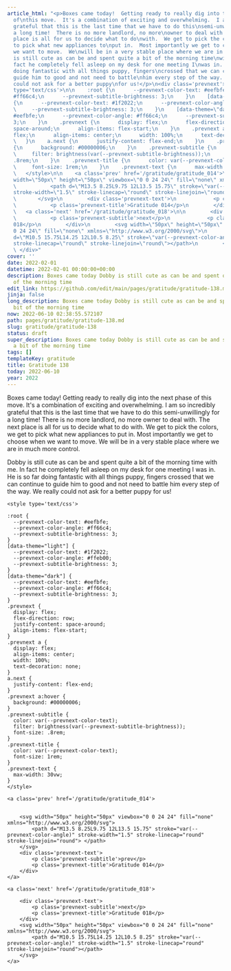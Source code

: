 ```yaml
---
article_html: "<p>Boxes came today!  Getting ready to really dig into the next phase
  of\nthis move.  It's a combination of exciting and overwhelming.  I am so\nincredibly
  grateful that this is the last time that we have to do this\nsemi-unwillingly for
  a long time!  There is no more landlord, no more\nowner to deal with.  The next
  place is all for us to decide what to do\nwith.  We get to pick the colors, we get
  to pick what new appliances to\nput in.  Most importantly we get to choose when
  we want to move.  We\nwill be in a very stable place where we are in much more control.</p>\n<p>Dobby
  is still cute as can be and spent quite a bit of the morning time\nwith me.  In
  fact he completely fell asleep on my desk for one meeting I\nwas in.  He is so far
  doing fantastic with all things puppy, fingers\ncrossed that we can continue to
  guide him to good and not need to battle\nhim every step of the way.  We really
  could not ask for a better puppy\nfor us!</p>\n<div class='prevnext'>\n\n    <style
  type='text/css'>\n\n    :root {\n      --prevnext-color-text: #eefbfe;\n      --prevnext-color-angle:
  #ff66c4;\n      --prevnext-subtitle-brightness: 3;\n    }\n    [data-theme=\"light\"]
  {\n      --prevnext-color-text: #1f2022;\n      --prevnext-color-angle: #ffeb00;\n
  \     --prevnext-subtitle-brightness: 3;\n    }\n    [data-theme=\"dark\"] {\n      --prevnext-color-text:
  #eefbfe;\n      --prevnext-color-angle: #ff66c4;\n      --prevnext-subtitle-brightness:
  3;\n    }\n    .prevnext {\n      display: flex;\n      flex-direction: row;\n      justify-content:
  space-around;\n      align-items: flex-start;\n    }\n    .prevnext a {\n      display:
  flex;\n      align-items: center;\n      width: 100%;\n      text-decoration: none;\n
  \   }\n    a.next {\n      justify-content: flex-end;\n    }\n    .prevnext a:hover
  {\n      background: #00000006;\n    }\n    .prevnext-subtitle {\n      color: var(--prevnext-color-text);\n
  \     filter: brightness(var(--prevnext-subtitle-brightness));\n      font-size:
  .8rem;\n    }\n    .prevnext-title {\n      color: var(--prevnext-color-text);\n
  \     font-size: 1rem;\n    }\n    .prevnext-text {\n      max-width: 30vw;\n    }\n
  \   </style>\n\n    <a class='prev' href='/gratitude/gratitude_014'>\n\n\n        <svg
  width=\"50px\" height=\"50px\" viewbox=\"0 0 24 24\" fill=\"none\" xmlns=\"http://www.w3.org/2000/svg\">\n
  \           <path d=\"M13.5 8.25L9.75 12L13.5 15.75\" stroke=\"var(--prevnext-color-angle)\"
  stroke-width=\"1.5\" stroke-linecap=\"round\" stroke-linejoin=\"round\"> </path>\n
  \       </svg>\n        <div class='prevnext-text'>\n            <p class='prevnext-subtitle'>prev</p>\n
  \           <p class='prevnext-title'>Gratitude 014</p>\n        </div>\n    </a>\n\n
  \   <a class='next' href='/gratitude/gratitude_018'>\n\n        <div class='prevnext-text'>\n
  \           <p class='prevnext-subtitle'>next</p>\n            <p class='prevnext-title'>Gratitude
  018</p>\n        </div>\n        <svg width=\"50px\" height=\"50px\" viewbox=\"0
  0 24 24\" fill=\"none\" xmlns=\"http://www.w3.org/2000/svg\">\n            <path
  d=\"M10.5 15.75L14.25 12L10.5 8.25\" stroke=\"var(--prevnext-color-angle)\" stroke-width=\"1.5\"
  stroke-linecap=\"round\" stroke-linejoin=\"round\"></path>\n        </svg>\n    </a>\n
  \ </div>"
cover: ''
date: 2022-02-01
datetime: 2022-02-01 00:00:00+00:00
description: Boxes came today Dobby is still cute as can be and spent quite a bit
  of the morning time
edit_link: https://github.com/edit/main/pages/gratitude/gratitude-138.md
jinja: false
long_description: Boxes came today Dobby is still cute as can be and spent quite a
  bit of the morning time
now: 2022-06-10 02:38:55.572107
path: pages/gratitude/gratitude-138.md
slug: gratitude/gratitude-138
status: draft
super_description: Boxes came today Dobby is still cute as can be and spent quite
  a bit of the morning time
tags: []
templateKey: gratitude
title: Gratitude 138
today: 2022-06-10
year: 2022
---
```


Boxes came today!  Getting ready to really dig into the next phase of
this move.  It's a combination of exciting and overwhelming.  I am so
incredibly grateful that this is the last time that we have to do this
semi-unwillingly for a long time!  There is no more landlord, no more
owner to deal with.  The next place is all for us to decide what to do
with.  We get to pick the colors, we get to pick what new appliances to
put in.  Most importantly we get to choose when we want to move.  We
will be in a very stable place where we are in much more control.

Dobby is still cute as can be and spent quite a bit of the morning time
with me.  In fact he completely fell asleep on my desk for one meeting I
was in.  He is so far doing fantastic with all things puppy, fingers
crossed that we can continue to guide him to good and not need to battle
him every step of the way.  We really could not ask for a better puppy
for us!
<div class='prevnext'>

    <style type='text/css'>

    :root {
      --prevnext-color-text: #eefbfe;
      --prevnext-color-angle: #ff66c4;
      --prevnext-subtitle-brightness: 3;
    }
    [data-theme="light"] {
      --prevnext-color-text: #1f2022;
      --prevnext-color-angle: #ffeb00;
      --prevnext-subtitle-brightness: 3;
    }
    [data-theme="dark"] {
      --prevnext-color-text: #eefbfe;
      --prevnext-color-angle: #ff66c4;
      --prevnext-subtitle-brightness: 3;
    }
    .prevnext {
      display: flex;
      flex-direction: row;
      justify-content: space-around;
      align-items: flex-start;
    }
    .prevnext a {
      display: flex;
      align-items: center;
      width: 100%;
      text-decoration: none;
    }
    a.next {
      justify-content: flex-end;
    }
    .prevnext a:hover {
      background: #00000006;
    }
    .prevnext-subtitle {
      color: var(--prevnext-color-text);
      filter: brightness(var(--prevnext-subtitle-brightness));
      font-size: .8rem;
    }
    .prevnext-title {
      color: var(--prevnext-color-text);
      font-size: 1rem;
    }
    .prevnext-text {
      max-width: 30vw;
    }
    </style>
    
    <a class='prev' href='/gratitude/gratitude_014'>
    

        <svg width="50px" height="50px" viewbox="0 0 24 24" fill="none" xmlns="http://www.w3.org/2000/svg">
            <path d="M13.5 8.25L9.75 12L13.5 15.75" stroke="var(--prevnext-color-angle)" stroke-width="1.5" stroke-linecap="round" stroke-linejoin="round"> </path>
        </svg>
        <div class='prevnext-text'>
            <p class='prevnext-subtitle'>prev</p>
            <p class='prevnext-title'>Gratitude 014</p>
        </div>
    </a>
    
    <a class='next' href='/gratitude/gratitude_018'>
    
        <div class='prevnext-text'>
            <p class='prevnext-subtitle'>next</p>
            <p class='prevnext-title'>Gratitude 018</p>
        </div>
        <svg width="50px" height="50px" viewbox="0 0 24 24" fill="none" xmlns="http://www.w3.org/2000/svg">
            <path d="M10.5 15.75L14.25 12L10.5 8.25" stroke="var(--prevnext-color-angle)" stroke-width="1.5" stroke-linecap="round" stroke-linejoin="round"></path>
        </svg>
    </a>
  </div>